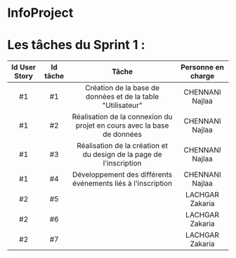 # InfoProject

# Les tâches du Sprint 1 :

| Id User Story |      Id tâche      |  Tâche |  Personne en charge |
|:--:|:----------------------------------------------------------------------------:|:-:|:-:|
| #1 | #1 | Création de la base de données et de la table "Utilisateur" | CHENNANI Najlaa |
| #1 | #2 | Réalisation de la connexion du projet en cours avec la base de données | CHENNANI Najlaa |
| #1 | #3 | Réalisation de la création et du design de la page de l'inscription | CHENNANI Najlaa |
| #1 | #4 | Développement des différents événements liés à l'inscription | CHENNANI Najlaa |
| #2 | #5 |  | LACHGAR Zakaria |
| #2 | #6 |  | LACHGAR Zakaria |
| #2 | #7 |  | LACHGAR Zakaria |


